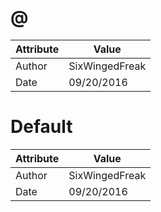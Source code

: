 # @
| Attribute | Value |
| ---  | ---     |
| Author | SixWingedFreak |
| Date | 09/20/2016 |
# Default
| Attribute | Value |
| ---  | ---     |
| Author | SixWingedFreak |
| Date | 09/20/2016 |
